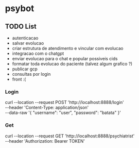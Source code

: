 # psybot

## TODO List
* autenticacao
* salvar evolucao
* criar estrutura de atendimento e vincular com evolucao
* integracao com o chatgpt
* enviar evolucao para o chat e popular possiveis cids
* formatar toda evolucao do paciente (talvez algum grafico ?)
* publicar gcp
* consultas por login
* front :(

### Login
curl --location --request POST 'http://localhost:8888/login' \
--header 'Content-Type: application/json' \
--data-raw '{
"username": "user",
"password": "batata"
}'

### Get
curl --location --request GET 'http://localhost:8888/psychiatrist' \
--header 'Authorization: Bearer TOKEN'